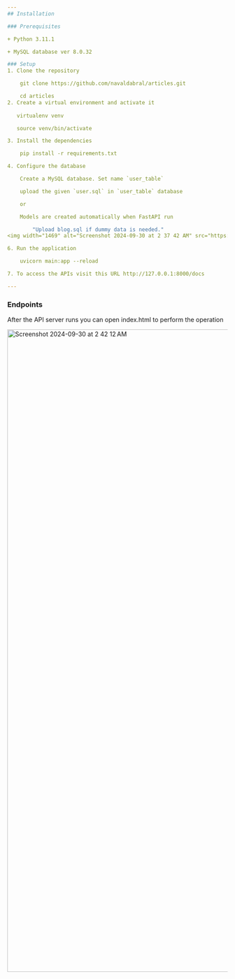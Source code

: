 ```yaml
---
## Installation

### Prerequisites

+ Python 3.11.1

+ MySQL database ver 8.0.32

### Setup
1. Clone the repository

    git clone https://github.com/navaldabral/articles.git

    cd articles
2. Create a virtual environment and activate it
   
   virtualenv venv

   source venv/bin/activate

3. Install the dependencies

    pip install -r requirements.txt

4. Configure the database

    Create a MySQL database. Set name `user_table`

    upload the given `user.sql` in `user_table` database

    or

    Models are created automatically when FastAPI run

        "Upload blog.sql if dummy data is needed."
<img width="1469" alt="Screenshot 2024-09-30 at 2 37 42 AM" src="https://github.com/user-attachments/assets/89ced9cf-946b-4aac-bc47-9827bf6f6f8d">

6. Run the application

    uvicorn main:app --reload

7. To access the APIs visit this URL http://127.0.0.1:8000/docs

---
```


### Endpoints

After the API server runs you can open index.html to perform the operation

<img width="1468" alt="Screenshot 2024-09-30 at 2 42 12 AM" src="https://github.com/user-attachments/assets/d5afe197-ef77-47bb-9df5-3a751017e07e">

